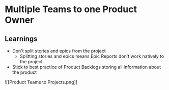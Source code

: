 # Multiple Teams to one Product Owner
## Learnings
- Don't split stories and epics from the project
	- Splitting stories and epics means Epic Reports don't work natively to the project
- Stick to best practice of Product Backlogs storing all information about the product

![[Product Teams to Projects.png]]

